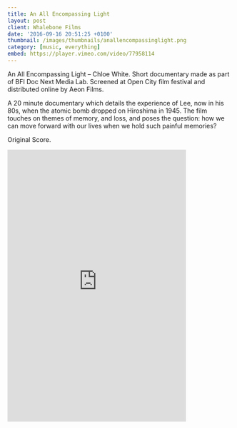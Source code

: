 ```yaml
---
title: An All Encompassing Light
layout: post
client: Whalebone Films
date: '2016-09-16 20:51:25 +0100'
thumbnail: /images/thumbnails/anallencompassinglight.png
category: [music, everything]
embed: https://player.vimeo.com/video/77958114
---
```


An All Encompassing Light – Chloe White. Short documentary made as part of BFI Doc Next Media Lab. Screened at Open City film festival and distributed online by Aeon Films.

A 20 minute documentary which details the experience of Lee, now in his 80s, when the atomic bomb dropped on Hiroshima in 1945. The film touches on themes of memory, and loss, and poses the question: how we can move forward with our lives when we hold such painful memories?

Original Score.

<div id="bc"><iframe style="border: 0; width: 400px; height: 610px;" src="https://bandcamp.com/EmbeddedPlayer/album=3639246873/size=large/bgcol=ffffff/linkcol=333333/transparent=true/" seamless><a href="http://skillbard.bandcamp.com/album/an-all-encompassing-light">An All Encompassing Light by Skillbard</a></iframe></div>
